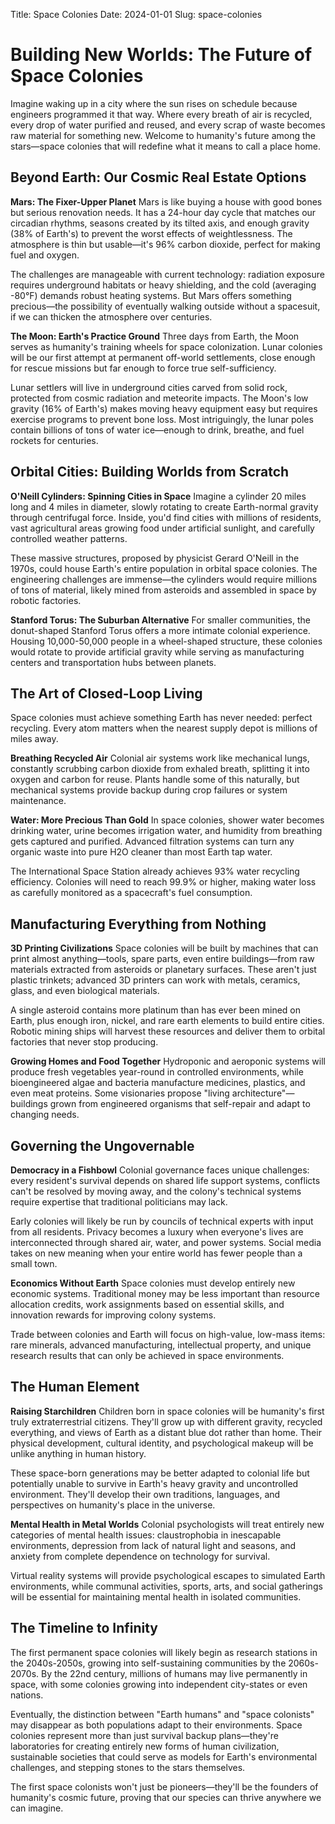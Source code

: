 Title: Space Colonies
Date: 2024-01-01
Slug: space-colonies

# Building New Worlds: The Future of Space Colonies

Imagine waking up in a city where the sun rises on schedule because engineers programmed it that way. Where every breath of air is recycled, every drop of water purified and reused, and every scrap of waste becomes raw material for something new. Welcome to humanity's future among the stars—space colonies that will redefine what it means to call a place home.

## Beyond Earth: Our Cosmic Real Estate Options

**Mars: The Fixer-Upper Planet**
Mars is like buying a house with good bones but serious renovation needs. It has a 24-hour day cycle that matches our circadian rhythms, seasons created by its tilted axis, and enough gravity (38% of Earth's) to prevent the worst effects of weightlessness. The atmosphere is thin but usable—it's 96% carbon dioxide, perfect for making fuel and oxygen.

The challenges are manageable with current technology: radiation exposure requires underground habitats or heavy shielding, and the cold (averaging -80°F) demands robust heating systems. But Mars offers something precious—the possibility of eventually walking outside without a spacesuit, if we can thicken the atmosphere over centuries.

**The Moon: Earth's Practice Ground**
Three days from Earth, the Moon serves as humanity's training wheels for space colonization. Lunar colonies will be our first attempt at permanent off-world settlements, close enough for rescue missions but far enough to force true self-sufficiency.

Lunar settlers will live in underground cities carved from solid rock, protected from cosmic radiation and meteorite impacts. The Moon's low gravity (16% of Earth's) makes moving heavy equipment easy but requires exercise programs to prevent bone loss. Most intriguingly, the lunar poles contain billions of tons of water ice—enough to drink, breathe, and fuel rockets for centuries.

## Orbital Cities: Building Worlds from Scratch

**O'Neill Cylinders: Spinning Cities in Space**
Imagine a cylinder 20 miles long and 4 miles in diameter, slowly rotating to create Earth-normal gravity through centrifugal force. Inside, you'd find cities with millions of residents, vast agricultural areas growing food under artificial sunlight, and carefully controlled weather patterns.

These massive structures, proposed by physicist Gerard O'Neill in the 1970s, could house Earth's entire population in orbital space colonies. The engineering challenges are immense—the cylinders would require millions of tons of material, likely mined from asteroids and assembled in space by robotic factories.

**Stanford Torus: The Suburban Alternative**
For smaller communities, the donut-shaped Stanford Torus offers a more intimate colonial experience. Housing 10,000-50,000 people in a wheel-shaped structure, these colonies would rotate to provide artificial gravity while serving as manufacturing centers and transportation hubs between planets.

## The Art of Closed-Loop Living

Space colonies must achieve something Earth has never needed: perfect recycling. Every atom matters when the nearest supply depot is millions of miles away.

**Breathing Recycled Air**
Colonial air systems work like mechanical lungs, constantly scrubbing carbon dioxide from exhaled breath, splitting it into oxygen and carbon for reuse. Plants handle some of this naturally, but mechanical systems provide backup during crop failures or system maintenance.

**Water: More Precious Than Gold**
In space colonies, shower water becomes drinking water, urine becomes irrigation water, and humidity from breathing gets captured and purified. Advanced filtration systems can turn any organic waste into pure H2O cleaner than most Earth tap water.

The International Space Station already achieves 93% water recycling efficiency. Colonies will need to reach 99.9% or higher, making water loss as carefully monitored as a spacecraft's fuel consumption.

## Manufacturing Everything from Nothing

**3D Printing Civilizations**
Space colonies will be built by machines that can print almost anything—tools, spare parts, even entire buildings—from raw materials extracted from asteroids or planetary surfaces. These aren't just plastic trinkets; advanced 3D printers can work with metals, ceramics, glass, and even biological materials.

A single asteroid contains more platinum than has ever been mined on Earth, plus enough iron, nickel, and rare earth elements to build entire cities. Robotic mining ships will harvest these resources and deliver them to orbital factories that never stop producing.

**Growing Homes and Food Together**
Hydroponic and aeroponic systems will produce fresh vegetables year-round in controlled environments, while bioengineered algae and bacteria manufacture medicines, plastics, and even meat proteins. Some visionaries propose "living architecture"—buildings grown from engineered organisms that self-repair and adapt to changing needs.

## Governing the Ungovernable

**Democracy in a Fishbowl**
Colonial governance faces unique challenges: every resident's survival depends on shared life support systems, conflicts can't be resolved by moving away, and the colony's technical systems require expertise that traditional politicians may lack.

Early colonies will likely be run by councils of technical experts with input from all residents. Privacy becomes a luxury when everyone's lives are interconnected through shared air, water, and power systems. Social media takes on new meaning when your entire world has fewer people than a small town.

**Economics Without Earth**
Space colonies must develop entirely new economic systems. Traditional money may be less important than resource allocation credits, work assignments based on essential skills, and innovation rewards for improving colony systems.

Trade between colonies and Earth will focus on high-value, low-mass items: rare minerals, advanced manufacturing, intellectual property, and unique research results that can only be achieved in space environments.

## The Human Element

**Raising Starchildren**
Children born in space colonies will be humanity's first truly extraterrestrial citizens. They'll grow up with different gravity, recycled everything, and views of Earth as a distant blue dot rather than home. Their physical development, cultural identity, and psychological makeup will be unlike anything in human history.

These space-born generations may be better adapted to colonial life but potentially unable to survive in Earth's heavy gravity and uncontrolled environment. They'll develop their own traditions, languages, and perspectives on humanity's place in the universe.

**Mental Health in Metal Worlds**
Colonial psychologists will treat entirely new categories of mental health issues: claustrophobia in inescapable environments, depression from lack of natural light and seasons, and anxiety from complete dependence on technology for survival.

Virtual reality systems will provide psychological escapes to simulated Earth environments, while communal activities, sports, arts, and social gatherings will be essential for maintaining mental health in isolated communities.

## The Timeline to Infinity

The first permanent space colonies will likely begin as research stations in the 2040s-2050s, growing into self-sustaining communities by the 2060s-2070s. By the 22nd century, millions of humans may live permanently in space, with some colonies growing into independent city-states or even nations.

Eventually, the distinction between "Earth humans" and "space colonists" may disappear as both populations adapt to their environments. Space colonies represent more than just survival backup plans—they're laboratories for creating entirely new forms of human civilization, sustainable societies that could serve as models for Earth's environmental challenges, and stepping stones to the stars themselves.

The first space colonists won't just be pioneers—they'll be the founders of humanity's cosmic future, proving that our species can thrive anywhere we can imagine.